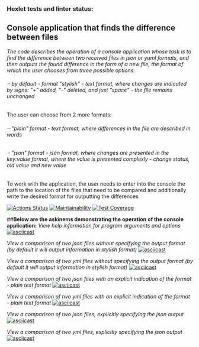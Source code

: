 ### Hexlet tests and linter status:

## **Console application that finds the difference between files**
_The code describes the operation of a console application whose task is to find the difference between two received
files in json or yaml formats, and then outputs the found difference in the form of a new file, the format of which the
user chooses from three possible options:_
 ###### ⋅⋅ by default - format "stylish" - text format, where changes are indicated by signs: "+" added, "-" deleted, and just "space" - the file remains unchanged 
The user can choose from 2 more formats:
 ###### ⋅⋅ "plain" format - text format, where differences in the file are described in words
 ###### ⋅⋅ "json" format - json format, where changes are presented in the key:value format, where the value is presented complexly - change status, old value and new value

To work with the application, the user needs to enter into the console the path to the location of the files that need
to be compared and additionally write the desired format for outputting the differences

[![Actions Status](https://github.com/DariaKarpova3108/java-project-71/actions/workflows/hexlet-check.yml/badge.svg)](https://github.com/DariaKarpova3108/java-project-71/actions)
[![Maintainability](https://api.codeclimate.com/v1/badges/bfd279cd76e94335bf76/maintainability)](https://codeclimate.com/github/DariaKarpova3108/java-project-71/maintainability)
[![Test Coverage](https://api.codeclimate.com/v1/badges/bfd279cd76e94335bf76/test_coverage)](https://codeclimate.com/github/DariaKarpova3108/java-project-71/test_coverage)

##**Below are the askinems demonstrating the operation of the console application:**
_View help information for program arguments and options_
[![asciicast](https://asciinema.org/a/646060.svg)](https://asciinema.org/a/646060)

_View a comparison of two json files without specifying the output format (by default it will output information in stylish format)_
[![asciicast](https://asciinema.org/a/N6cRT0UqHYNxPJf4yS39743dD.svg)](https://asciinema.org/a/N6cRT0UqHYNxPJf4yS39743dD)

_View a comparison of two yml files without specifying the output format (by default it will output information in stylish format)_
[![asciicast](https://asciinema.org/a/prvqXHQFgLkE3RNOKmPmFJGod.svg)](https://asciinema.org/a/prvqXHQFgLkE3RNOKmPmFJGod)

_View a comparison of two json files with an explicit indication of the format - plain text format_
[![asciicast](https://asciinema.org/a/GB2ZIdShunrEp3caN38VArWMo.svg)](https://asciinema.org/a/GB2ZIdShunrEp3caN38VArWMo)

_View a comparison of two yml files with an explicit indication of the format - plain text format_
[![asciicast](https://asciinema.org/a/vJFEnXrGdlgZhQCTRtwZn2w1M.svg)](https://asciinema.org/a/vJFEnXrGdlgZhQCTRtwZn2w1M)

_View a comparison of two json files, explicitly specifying the json output_
[![asciicast](https://asciinema.org/a/osRPy9BGOBBl4Awm8MBoJc6V4.svg)](https://asciinema.org/a/osRPy9BGOBBl4Awm8MBoJc6V4)

_View a comparison of two yml files, explicitly specifying the json output_
[![asciicast](https://asciinema.org/a/3D3keXKZYO8fX19yyvaDauoGf.svg)](https://asciinema.org/a/3D3keXKZYO8fX19yyvaDauoGf)
